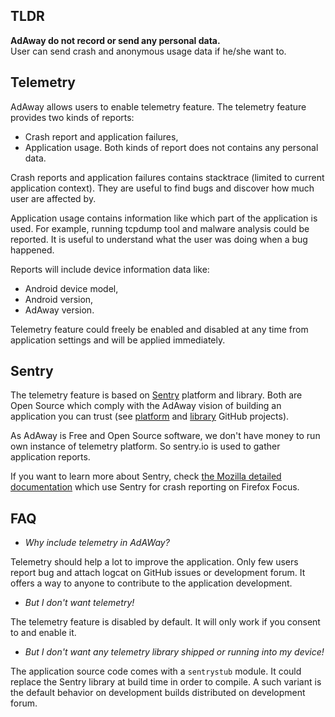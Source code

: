 ## TLDR

**AdAway do not record or send any personal data.**   
User can send crash and anonymous usage data if he/she want to.

## Telemetry

AdAway allows users to enable telemetry feature.
The telemetry feature provides two kinds of reports:
* Crash report and application failures,
* Application usage.
Both kinds of report does not contains any personal data.

Crash reports and application failures contains stacktrace (limited to current application context).
They are useful to find bugs and discover how much user are affected by.

Application usage contains information like which part of the application is used. For example, running tcpdump tool and malware analysis could be reported.
It is useful to understand what the user was doing when a bug happened.

Reports will include device information data like:
* Android device model,
* Android version,
* AdAway version.

Telemetry feature could freely be enabled and disabled at any time from application settings and will be applied immediately.

## Sentry

The telemetry feature is based on [Sentry](https://sentry.io/) platform and library.
Both are Open Source which comply with the AdAway vision of building an application you can trust (see [platform](https://github.com/getsentry/sentry) and [library](https://github.com/getsentry/sentry-java) GitHub projects).

As AdAway is Free and Open Source software, we don't have money to run own instance of telemetry platform. So sentry.io is used to gather application reports.

If you want to learn more about Sentry, check [the Mozilla detailed documentation](https://github.com/mozilla-mobile/focus-android/wiki/Crash-Reporting-with-Sentry) which use Sentry for crash reporting on Firefox Focus.

## FAQ

* _Why include telemetry in AdAWay?_

Telemetry should help a lot to improve the application. Only few users report bug and attach logcat on GitHub issues or development forum. It offers a way to anyone to contribute to the application development.

* _But I don't want telemetry!_

The telemetry feature is disabled by default. It will only work if you consent to and enable it.

* _But I don't want any telemetry library shipped or running into my device!_

The application source code comes with a `sentrystub` module. It could replace the Sentry library at build time in order to compile. A such variant is the default behavior on development builds distributed on development forum.